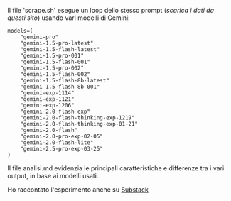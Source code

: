 Il file 'scrape.sh' esegue un loop dello stesso prompt (_scarica i dati da questi sito_) usando vari modelli di Gemini: 

```
models=(
    "gemini-pro"
    "gemini-1.5-pro-latest"
    "gemini-1.5-flash-latest"
    "gemini-1.5-pro-001"
    "gemini-1.5-flash-001"
    "gemini-1.5-pro-002"
    "gemini-1.5-flash-002"
    "gemini-1.5-flash-8b-latest"
    "gemini-1.5-flash-8b-001"
    "gemini-exp-1114"
    "gemini-exp-1121"
    "gemini-exp-1206"
    "gemini-2.0-flash-exp"
    "gemini-2.0-flash-thinking-exp-1219"
    "gemini-2.0-flash-thinking-exp-01-21"
    "gemini-2.0-flash"
    "gemini-2.0-pro-exp-02-05"
    "gemini-2.0-flash-lite"
    "gemini-2.5-pro-exp-03-25"
)
```

Il file analisi.md evidenzia le principali caratteristiche e differenze tra i vari output, in base ai modelli usati.

Ho raccontato l'esperimento anche su [Substack](https://nelsonmau.substack.com/p/fare-scraping-dallo-stesso-sito-ma)
